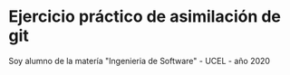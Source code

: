 # Ejercicio práctico de asimilación de git
Soy alumno de la matería "Ingenieria de Software"  - UCEL - año 2020

